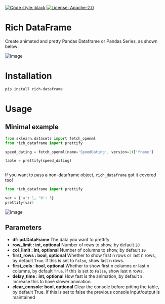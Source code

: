 [![Code style: black](https://img.shields.io/badge/code%20style-black-000000.svg)](https://github.com/ambv/black)
[![License: Apache-2.0](https://img.shields.io/badge/Apache-2.0%20v3-blue.svg)](https://github.com/khuyentran1401/rich-dataframe/blob/master/LICENSE)

# Rich DataFrame

Create animated and pretty Pandas Dataframe or Pandas Series, as shown below:

![image](https://github.com/khuyentran1401/rich-dataframe/blob/master/images/prettify_table.gif?raw=True)

# Installation
```bash
pip install rich-dataframe
```
# Usage
## Minimal example
```python
from sklearn.datasets import fetch_openml
from rich_dataframe import prettify

speed_dating = fetch_openml(name='SpeedDating', version=1)['frame']

table = prettify(speed_dating)
    
```

If you want to pass a non-dataframe object, `rich_dataframe` got it covered too!
```python 
from rich_dataframe import prettify

var = {'a': 1, 'b': 3}
prettify(var)
```
![image](https://github.com/khuyentran1401/rich-dataframe/blob/master/images/non_dataframe.png?raw=True)
## Parameters
* **df: pd.DataFrame**
The data you want to prettify
* **row_limit : int, optional**
    Number of rows to show, by default `20`
* **col_limit : int, optional**
    Number of columns to show, by default `10`
* **first_rows : bool, optional**
    Whether to show first n rows or last n rows, by default `True`. If this is set to `False`, show last n rows.
* **first_cols : bool, optional**
    Whether to show first n columns or last n columns, by default `True`. If this is set to `False`, show last n rows.
* **delay_time : int, optional**
    How fast is the animation, by default `5`. Increase this to have slower animation.
* **clear_console: bool, optional**
    Clear the console before priting the table, by default True. If this is set to false the previous console input/output is maintained